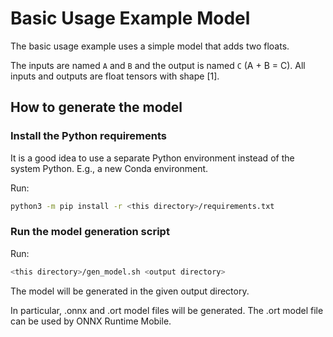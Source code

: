 # Basic Usage Example Model

The basic usage example uses a simple model that adds two floats.

The inputs are named `A` and `B` and the output is named `C` (A + B = C).
All inputs and outputs are float tensors with shape [1].

## How to generate the model

### Install the Python requirements

It is a good idea to use a separate Python environment instead of the system Python.
E.g., a new Conda environment.

Run:

```bash
python3 -m pip install -r <this directory>/requirements.txt
```

### Run the model generation script

Run:

```bash
<this directory>/gen_model.sh <output directory>
```

The model will be generated in the given output directory.

In particular, .onnx and .ort model files will be generated.
The .ort model file can be used by ONNX Runtime Mobile.
